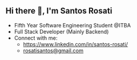 ## Hi there 👋, I'm Santos Rosati

- Fifth Year Software Engineering Student @ITBA
- Full Stack Developer (Mainly Backend)
- Connect with me:
  - https://www.linkedin.com/in/santos-rosati/
  - rosatisantos@gmail.com
